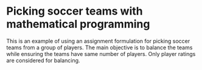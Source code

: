 # Picking soccer teams with mathematical programming

This is an example of using an assignment formulation for picking soccer teams from a group of players. The main objective is to balance the teams while ensuring the teams have same number of players. Only player ratings are considered for balancing.
